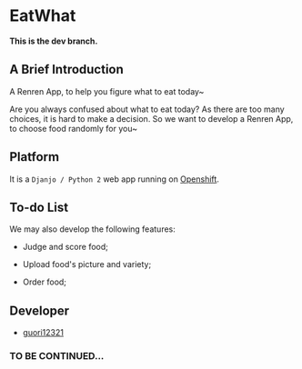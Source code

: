 EatWhat
=======
**This is the dev branch.**

## A Brief Introduction
A Renren App, to help you figure what to eat today~

Are you always confused about what to eat today? As there are too many choices, it is hard to make a decision. So we want to develop a Renren App, to choose food randomly for you~

## Platform
It is a `Djanjo / Python 2` web app running on [Openshift](http://openshift.redhat.com).

## To-do List
We may also develop the following features:

* Judge and score food;

* Upload food's picture and variety;

* Order food;

## Developer
* [guori12321](https://github.com/guori12321)


### TO BE CONTINUED...
